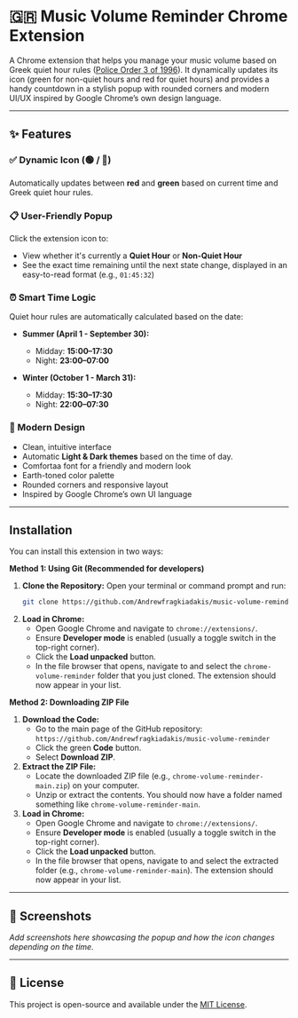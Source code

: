 # 🇬🇷 Music Volume Reminder Chrome Extension

A Chrome extension that helps you manage your music volume based on Greek quiet hour rules ([Police Order 3 of 1996](https://www.astynomia.gr/odigos-tou-politi/chrisimes-symvoules/diafores/poies-einai-oi-ores-koinis-isychias/)).
It dynamically updates its icon (green for non-quiet hours and red for quiet hours) and provides a handy countdown in a stylish popup with rounded corners and modern UI/UX inspired by Google Chrome’s own design language.

---

## ✨ Features

### ✅ Dynamic Icon  (🟢 / 🔴)
Automatically updates between **red** and **green** based on current time and Greek quiet hour rules.

### 📋 User-Friendly Popup  
Click the extension icon to:
- View whether it's currently a **Quiet Hour** or **Non-Quiet Hour**
- See the exact time remaining until the next state change, displayed in an easy-to-read format (e.g., `01:45:32`)

### ⏰ Smart Time Logic  
Quiet hour rules are automatically calculated based on the date:

- **Summer (April 1 - September 30):**  
  - Midday: **15:00–17:30**  
  - Night: **23:00–07:00**

- **Winter (October 1 - March 31):**  
  - Midday: **15:30–17:30**  
  - Night: **22:00–07:30**

### 🎨 Modern Design  
- Clean, intuitive interface  
- Automatic **Light & Dark themes** based on the time of day.
- Comfortaa font for a friendly and modern look  
- Earth-toned color palette  
- Rounded corners and responsive layout  
- Inspired by Google Chrome’s own UI language  

---

## Installation

You can install this extension in two ways:

**Method 1: Using Git (Recommended for developers)**

1. **Clone the Repository:** Open your terminal or command prompt and run:
    ```bash
    git clone https://github.com/Andrewfragkiadakis/music-volume-reminder.git
    ```
2.  **Load in Chrome:**
    * Open Google Chrome and navigate to `chrome://extensions/`.
    * Ensure **Developer mode** is enabled (usually a toggle switch in the top-right corner).
    * Click the **Load unpacked** button.
    * In the file browser that opens, navigate to and select the `chrome-volume-reminder` folder that you just cloned. The extension should now appear in your list.

**Method 2: Downloading ZIP File**

1.  **Download the Code:**
    * Go to the main page of the GitHub repository: `https://github.com/Andrewfragkiadakis/music-volume-reminder`
    * Click the green **Code** button.
    * Select **Download ZIP**.
2.  **Extract the ZIP File:**
    * Locate the downloaded ZIP file (e.g., `chrome-volume-reminder-main.zip`) on your computer.
    * Unzip or extract the contents. You should now have a folder named something like `chrome-volume-reminder-main`.
3.  **Load in Chrome:**
    * Open Google Chrome and navigate to `chrome://extensions/`.
    * Ensure **Developer mode** is enabled (usually a toggle switch in the top-right corner).
    * Click the **Load unpacked** button.
    * In the file browser that opens, navigate to and select the extracted folder (e.g., `chrome-volume-reminder-main`). The extension should now appear in your list.

---
## 📸 Screenshots

_Add screenshots here showcasing the popup and how the icon changes depending on the time._

---

## 📄 License

This project is open-source and available under the [MIT License](LICENSE).

